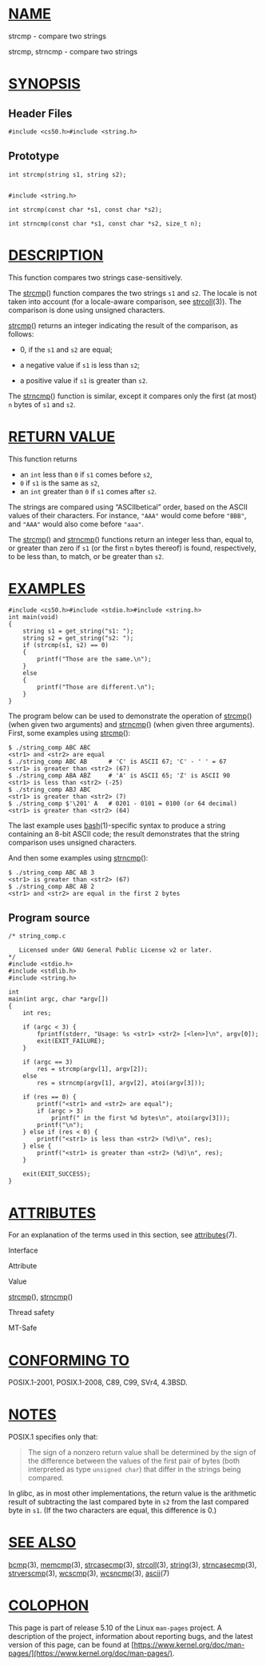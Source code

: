 [NAME](#name)
=============

strcmp - compare two strings

strcmp, strncmp - compare two strings

[SYNOPSIS](#synopsis)
=====================

Header Files
------------

    #include <cs50.h>#include <string.h>

Prototype
---------

    int strcmp(string s1, string s2);
    

    #include <string.h>
    
    int strcmp(const char *s1, const char *s2);
    
    int strncmp(const char *s1, const char *s2, size_t n);

[DESCRIPTION](#description)
===========================

This function compares two strings case-sensitively.

The [strcmp](strcmp)() function compares the two strings `s1` and `s2`. The locale is not taken into account (for a locale-aware comparison, see [strcoll](/3/strcoll)(3)). The comparison is done using unsigned characters.

[strcmp](strcmp)() returns an integer indicating the result of the comparison, as follows:

*   0, if the `s1` and `s2` are equal;
    
*   a negative value if `s1` is less than `s2`;
    
*   a positive value if `s1` is greater than `s2`.
    

The [strncmp](strncmp)() function is similar, except it compares only the first (at most) `n` bytes of `s1` and `s2`.

[RETURN VALUE](#return-value)
=============================

This function returns

*   an `int` less than `0` if `s1` comes before `s2`,
*   `0` if `s1` is the same as `s2`,
*   an `int` greater than `0` if `s1` comes after `s2`.

The strings are compared using “ASCIIbetical” order, based on the ASCII values of their characters. For instance, `"AAA"` would come before `"BBB"`, and `"AAA"` would also come before `"aaa"`.

The [strcmp](strcmp)() and [strncmp](strncmp)() functions return an integer less than, equal to, or greater than zero if `s1` (or the first `n` bytes thereof) is found, respectively, to be less than, to match, or be greater than `s2`.

[EXAMPLES](#examples)
=====================

    #include <cs50.h>#include <stdio.h>#include <string.h>
    int main(void)
    {
        string s1 = get_string("s1: ");
        string s2 = get_string("s2: ");
        if (strcmp(s1, s2) == 0)
        {
            printf("Those are the same.\n");
        }
        else
        {
            printf("Those are different.\n");
        }
    }
    

The program below can be used to demonstrate the operation of [strcmp](strcmp)() (when given two arguments) and [strncmp](strncmp)() (when given three arguments). First, some examples using [strcmp](strcmp)():

    $ ./string_comp ABC ABC
    <str1> and <str2> are equal
    $ ./string_comp ABC AB      # 'C' is ASCII 67; 'C' - ' ' = 67
    <str1> is greater than <str2> (67)
    $ ./string_comp ABA ABZ     # 'A' is ASCII 65; 'Z' is ASCII 90
    <str1> is less than <str2> (-25)
    $ ./string_comp ABJ ABC
    <str1> is greater than <str2> (7)
    $ ./string_comp $'\201' A   # 0201 - 0101 = 0100 (or 64 decimal)
    <str1> is greater than <str2> (64)

The last example uses [bash](/1/bash)(1)-specific syntax to produce a string containing an 8-bit ASCII code; the result demonstrates that the string comparison uses unsigned characters.

And then some examples using [strncmp](strncmp)():

    $ ./string_comp ABC AB 3
    <str1> is greater than <str2> (67)
    $ ./string_comp ABC AB 2
    <str1> and <str2> are equal in the first 2 bytes

Program source
--------------

    /* string_comp.c
    
       Licensed under GNU General Public License v2 or later.
    */
    #include <stdio.h>
    #include <stdlib.h>
    #include <string.h>
    
    int
    main(int argc, char *argv[])
    {
        int res;
    
        if (argc < 3) {
            fprintf(stderr, "Usage: %s <str1> <str2> [<len>]\n", argv[0]);
            exit(EXIT_FAILURE);
        }
    
        if (argc == 3)
            res = strcmp(argv[1], argv[2]);
        else
            res = strncmp(argv[1], argv[2], atoi(argv[3]));
    
        if (res == 0) {
            printf("<str1> and <str2> are equal");
            if (argc > 3)
                printf(" in the first %d bytes\n", atoi(argv[3]));
            printf("\n");
        } else if (res < 0) {
            printf("<str1> is less than <str2> (%d)\n", res);
        } else {
            printf("<str1> is greater than <str2> (%d)\n", res);
        }
    
        exit(EXIT_SUCCESS);
    }

[ATTRIBUTES](#attributes)
=========================

For an explanation of the terms used in this section, see [attributes](/7/attributes)(7).

Interface

Attribute

Value

[strcmp](strcmp)(), [strncmp](strncmp)()

Thread safety

MT-Safe

[CONFORMING TO](#conforming-to)
===============================

POSIX.1-2001, POSIX.1-2008, C89, C99, SVr4, 4.3BSD.

[NOTES](#notes)
===============

POSIX.1 specifies only that:

> The sign of a nonzero return value shall be determined by the sign of the difference between the values of the first pair of bytes (both interpreted as type `unsigned char`) that differ in the strings being compared.

In glibc, as in most other implementations, the return value is the arithmetic result of subtracting the last compared byte in `s2` from the last compared byte in `s1`. (If the two characters are equal, this difference is 0.)

[SEE ALSO](#see-also)
=====================

[bcmp](/3/bcmp)(3), [memcmp](/3/memcmp)(3), [strcasecmp](/3/strcasecmp)(3), [strcoll](/3/strcoll)(3), [string](/3/string)(3), [strncasecmp](/3/strncasecmp)(3), [strverscmp](/3/strverscmp)(3), [wcscmp](/3/wcscmp)(3), [wcsncmp](/3/wcsncmp)(3), [ascii](/7/ascii)(7)

[COLOPHON](#colophon)
=====================

This page is part of release 5.10 of the Linux `man-pages` project. A description of the project, information about reporting bugs, and the latest version of this page, can be found at [https://www.kernel.org/doc/man-pages/](https://www.kernel.org/doc/man-pages/).